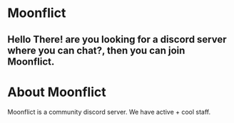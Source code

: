 # Moonflict

## Hello There! are you looking for a discord server where you can chat?, then you can join Moonflict.

# About Moonflict

Moonflict is a community discord server. 
We have active + cool staff.
